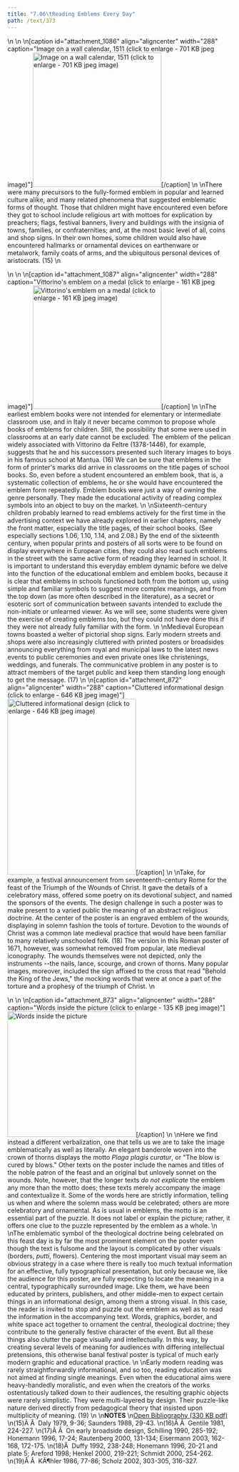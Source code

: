 ```yaml
---
title: "7.06\tReading Emblems Every Day"
path: /text/373
---
```

<p style="text-align: center;"></p>\n\n\n[caption id="attachment_1086" align="aligncenter" width="288" caption="Image on a wall calendar, 1511 (click to enlarge - 701 KB jpeg image)"]<a rel="pop-up" href="http://www.humanismforsale.org/text/images_full//7.00_Chapter_Seven/HFS_018.02.jpg"><img class="size-full wp-image-1086" title="HFS_018.02_thumb" src="http://www.humanismforsale.org/text/wp-content/uploads/2008/09/HFS_018.02_thumb.jpg" alt="Image on a wall calendar, 1511 (click to enlarge - 701 KB jpeg image)" width="288" height="301" /></a>[/caption]\n\nThere were many precursors to the fully-formed emblem in popular and learned culture alike, and many related phenomena that suggested emblematic forms of thought. Those that children might have encountered even before they got to school include religious art with mottoes for explication by preachers; flags, festival banners, livery and buildings with the insignia of towns, families, or confraternities; and, at the most basic level of all, coins and shop signs. In their own homes, some children would also have encountered hallmarks or ornamental devices on earthenware or metalwork, family coats of arms, and the ubiquitous personal devices of aristocrats. (15)\n<p style="text-align: center;"></p>\n\n\n[caption id="attachment_1087" align="aligncenter" width="288" caption="Vittorino&#39;s emblem on a medal (click to enlarge - 161 KB jpeg image)"]<a rel="pop-up" href="http://www.humanismforsale.org/text/images_full//7.00_Chapter_Seven/HFS_015.01.jpg"><img class="size-full wp-image-1087" title="HFS_015.01_thumb" src="http://www.humanismforsale.org/text/wp-content/uploads/2008/09/HFS_015.01_thumb.jpg" alt="Vittorino's emblem on a medal (click to enlarge - 161 KB jpeg image)" width="288" height="276" /></a>[/caption]\n\nThe earliest emblem books were not intended for elementary or intermediate classroom use, and in Italy it never became common to propose whole books of emblems for children. Still, the possibility that some were used in classrooms at an early date cannot be excluded. The emblem of the pelican widely associated with Vittorino da Feltre (1378-1446), for example, suggests that he and his successors presented such literary images to boys in his famous school at Mantua. (16) We can be sure that emblems in the form of printer's marks did arrive in classrooms on the title pages of school books. So, even before a student encountered an emblem book, that is, a systematic collection of emblems, he or she would have encountered the emblem form repeatedly. Emblem books were just a way of owning the genre personally. They made the educational activity of reading complex symbols into an object to buy on the market.\n\nSixteenth-century children probably learned to read emblems actively for the first time in the advertising context we have already explored in earlier chapters, namely the front matter, especially the title pages, of their school books. (See especially sections 1.06, 1.10, 1.14, and 2.08.) By the end of the sixteenth century, when popular prints and posters of all sorts were to be found on display everywhere in European cities, they could also read such emblems in the street with the same active form of reading they learned in school. It is important to understand this everyday emblem dynamic before we delve into the function of the educational emblem and emblem books, because it is clear that emblems in schools functioned both from the bottom up, using simple and familiar symbols to suggest more complex meanings, and from the top down (as more often described in the literature), as a secret or esoteric sort of communication between savants intended to exclude the non-initiate or unlearned viewer. As we will see, some students were given the exercise of creating emblems too, but they could not have done this if they were not already fully familiar with the form.\n\nMedieval European towns boasted a welter of pictorial shop signs. Early modern streets and shops were also increasingly cluttered with printed posters or broadsides announcing everything from royal and municipal laws to the latest news events to public ceremonies and even private ones like christenings, weddings, and funerals. The communicative problem in any poster is to attract members of the target public and keep them standing long enough to get the message. (17)\n\n[caption id="attachment_872" align="aligncenter" width="288" caption="Cluttered informational design (click to enlarge - 646 KB jpeg image)"]<a rel="pop-up" href="http://www.humanismforsale.org/text/images_full/7.00_Chapter_Seven/Case-Wing-+ZC-93.185,-Italian-Festival-Posters-342.jpg"><img class="size-full wp-image-872" title="case-wing-zc-93185-italian-festival-posters-342-thumb" src="http://www.humanismforsale.org/text/wp-content/uploads/2008/09/case-wing-zc-93185-italian-festival-posters-342-thumb.jpg" alt="Cluttered informational design (click to enlarge - 646 KB jpeg image)" width="288" height="394" /></a>[/caption]\n\nTake, for example, a festival announcement from seventeenth-century Rome for the feast of the Triumph of the Wounds of Christ. It gave the details of a celebratory mass, offered some poetry on its devotional subject, and named the sponsors of the events. The design challenge in such a poster was to make present to a varied public the meaning of an abstract religious doctrine. At the center of the poster is an engraved emblem of the wounds, displaying in solemn fashion the tools of torture. Devotion to the wounds of Christ was a common late medieval practice that would have been familiar to many relatively unschooled folk. (18) The version in this Roman poster of 1671, however, was somewhat removed from popular, late medieval iconography. The wounds themselves were not depicted, only the instruments --the nails, lance, scourge, and crown of thorns. Many popular images, moreover, included the sign affixed to the cross that read "Behold the King of the Jews," the mocking words that were at once a part of the torture and a prophesy of the triumph of Christ.\n<p style="text-align: center;"></p>\n\n\n[caption id="attachment_873" align="aligncenter" width="288" caption="Words inside the picture (click to enlarge - 135 KB jpeg image)"]<a rel="pop-up" href="http://www.humanismforsale.org/text/images_full/7.00_Chapter_Seven/Case-Wing-+ZC-93.185,-Italian-Festival-Posters-342-DETAIL.jpg"><img class="size-full wp-image-873" title="case-wing-zc-93185-italian-festival-posters-342-detail-thumb" src="http://www.humanismforsale.org/text/wp-content/uploads/2008/09/case-wing-zc-93185-italian-festival-posters-342-detail-thumb.jpg" alt="Words inside the picture" width="288" height="281" /></a>[/caption]\n\nHere we find instead a different verbalization, one that tells us we are to take the image emblematically as well as literally. An elegant banderole woven into the crown of thorns displays the motto <em>Plaga plagis curatur</em>, or "The blow is cured by blows." Other texts on the poster include the names and titles of the noble patron of the feast and an original but unlovely sonnet on the wounds. Note, however, that the longer texts <em>do not explicate</em> the emblem any more than the motto does; these texts merely accompany the image and contextualize it. Some of the words here are strictly information, telling us when and where the solemn mass would be celebrated; others are more celebratory and ornamental. As is usual in emblems, the motto is an essential part of the puzzle. It does not label or explain the picture; rather, it offers one clue to the puzzle represented by the emblem as a whole.\n\nThe emblematic symbol of the theological doctrine being celebrated on this feast day is by far the most prominent element on the poster even though the text is fulsome and the layout is complicated by other visuals (borders, <em>putti</em>, flowers). Centering the most important visual may seem an obvious strategy in a case where there is really too much textual information for an effective, fully typographical presentation, but only because we, like the audience for this poster, are fully expecting to locate the meaning in a central, typographically surrounded image. Like them, we have been educated by printers, publishers, and other middle-men to expect certain things in an informational design, among them a strong visual. In this case, the reader is invited to stop and puzzle out the emblem as well as to read the information in the accompanying text. Words, graphics, border, and white space act together to ornament the central, theological doctrine; they contribute to the generally festive character of the event. But all these things also clutter the page visually and intellectually. In this way, by creating several levels of meaning for audiences with differing intellectual pretensions, this otherwise banal festival poster is typical of much early modern graphic and educational practice.\n\nEarly modern reading was rarely straightforwardly informational, and so too, reading education was not aimed at finding single meanings. Even when the educational aims were heavy-handedly moralistic, and even when the creators of the works ostentatiously talked down to their audiences, the resulting graphic objects were rarely simplistic. They were multi-layered by design. Their puzzle-like nature derived directly from pedagogical theory that insisted upon multiplicity of meaning. (19)\n\n<strong>NOTES</strong>\n<a href="http://www.humanismforsale.org/bibliography.pdf" target="new">Open Bibliography (330 KB pdf)</a>\n(15)Â Â  Daly 1979, 9-36; Saunders 1988, 29-43.\n(16)Â Â  Gentile 1981, 224-227.\n(17)Â Â  On early broadside design, Schilling 1990, 285-192; Honemann 1996, 17-24; Rautenberg 2000, 131-134; Eisermann 2003, 162-168, 172-175.\n(18)Â  Duffy 1992, 238-248; Honemann 1996, 20-21 and plate 5; Areford 1998; Henkel 2000, 219-221; Schmidt 2000, 254-262.\n(19)Â Â  KÃ¶hler 1986, 77-86; Scholz 2002, 303-305, 316-327.
